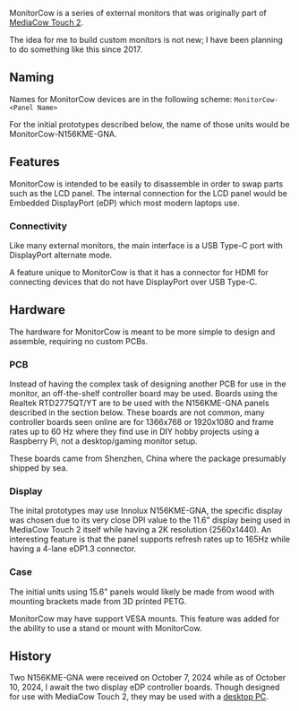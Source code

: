 MonitorCow is a series of external monitors that was originally part of [MediaCow Touch 2](/projects/mct2/).

The idea for me to build custom monitors is not new; I have been planning to do something like this since 2017. 

## Naming
Names for MonitorCow devices are in the following scheme: `MonitorCow-<Panel Name>`

For the initial prototypes described below, the name of those units would be MonitorCow-N156KME-GNA.

## Features
MonitorCow is intended to be easily to disassemble in order to swap parts such as the LCD panel. The internal connection for the LCD panel would be Embedded DisplayPort (eDP) which most modern laptops use.

### Connectivity
Like many external monitors, the main interface is a USB Type-C port with DisplayPort alternate mode.

A feature unique to MonitorCow is that it has a connector for HDMI for connecting devices that do not have DisplayPort over USB Type-C.
 
## Hardware
The hardware for MonitorCow is meant to be more simple to design and assemble, requiring no custom PCBs.

### PCB
Instead of having the complex task of designing another PCB for use in the monitor, an off-the-shelf controller board may be used. Boards using the Realtek RTD2775QT/YT are to be used with the N156KME-GNA panels described in the section below. These boards are not common, many controller boards seen online are for 1366x768 or 1920x1080 and frame rates up to 60 Hz where they find use in DIY hobby projects using a Raspberry Pi, not a desktop/gaming monitor setup.

These boards came from Shenzhen, China where the package presumably shipped by sea.

### Display
The inital prototypes may use Innolux N156KME-GNA, the specific display was chosen due to its very close DPI value to the 11.6" display being used in MediaCow Touch 2 itself while having a 2K resolution (2560x1440). An interesting feature is that the panel supports refresh rates up to 165Hz while having a 4-lane eDP1.3 connector.

### Case
The initial units using 15.6" panels would likely be made from wood with mounting brackets made from 3D printed PETG.

MonitorCow may have support VESA mounts. This feature was added for the ability to use a stand or mount with MonitorCow. 

## History
Two N156KME-GNA were received on October 7, 2024 while as of October 10, 2024, I await the two display eDP controller boards. Though designed for use with MediaCow Touch 2, they may be used with a [desktop PC](/projects/pc_pbt/).